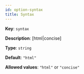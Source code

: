 ```yaml
---
id: option-syntax
title: Syntax
---
```

**Key**: `syntax`

**Description**: [html|concise]

**Type**: `string`

**Default**: `"html"`

**Allowed values**: `"html"` or `"concise"`